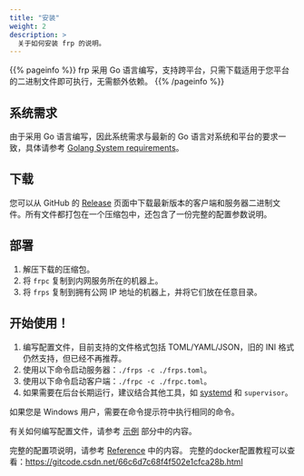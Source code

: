 ```yaml
---
title: "安装"
weight: 2
description: >
  关于如何安装 frp 的说明。
---
```


{{% pageinfo %}}
frp 采用 Go 语言编写，支持跨平台，只需下载适用于您平台的二进制文件即可执行，无需额外依赖。
{{% /pageinfo %}}

## 系统需求

由于采用 Go 语言编写，因此系统需求与最新的 Go 语言对系统和平台的要求一致，具体请参考 [Golang System requirements](https://golang.org/doc/install#requirements)。

## 下载

您可以从 GitHub 的 [Release](https://github.com/fatedier/frp/releases) 页面中下载最新版本的客户端和服务器二进制文件。所有文件都打包在一个压缩包中，还包含了一份完整的配置参数说明。

## 部署

1. 解压下载的压缩包。
2. 将 `frpc` 复制到内网服务所在的机器上。
3. 将 `frps` 复制到拥有公网 IP 地址的机器上，并将它们放在任意目录。

## 开始使用！

1. 编写配置文件，目前支持的文件格式包括 TOML/YAML/JSON，旧的 INI 格式仍然支持，但已经不再推荐。
2. 使用以下命令启动服务器：`./frps -c ./frps.toml`。
3. 使用以下命令启动客户端：`./frpc -c ./frpc.toml`。
4. 如果需要在后台长期运行，建议结合其他工具，如 [systemd](systemd/) 和 `supervisor`。

如果您是 Windows 用户，需要在命令提示符中执行相同的命令。

有关如何编写配置文件，请参考 [示例](../examples/) 部分中的内容。

完整的配置项说明，请参考 [Reference](../reference/) 中的内容。
完整的docker配置教程可以查看：https://gitcode.csdn.net/66c6d7c68f4f502e1cfca28b.html
